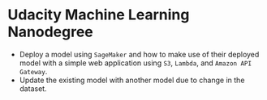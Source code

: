 # Udacity Machine Learning Nanodegree

- Deploy a model using `SageMaker` and how to make use of their deployed model with a simple web application using `S3`, `Lambda`, and `Amazon API Gateway`.  
- Update the existing model with another model due to change in the dataset.
